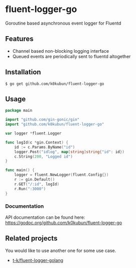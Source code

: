 # fluent-logger-go

Goroutine based asynchronous event logger for Fluentd

## Features

* Channel based non-blocking logging interface
* Queued events are periodically sent to fluentd altogether

## Installation

```
$ go get github.com/k0kubun/fluent-logger-go
```

## Usage

```go
package main

import "github.com/gin-gonic/gin"
import "github.com/k0kubun/fluent-logger-go"

var logger *fluent.Logger

func logId(c *gin.Context) {
	id := c.Params.ByName("id")
	logger.Post("idlog", map[string]string{"id": id})
	c.String(200, "Logged id")
}

func main() {
	logger = fluent.NewLogger(fluent.Config{})
	r := gin.Default()
	r.GET("/:id", logId)
	r.Run(":3000")
}
```

### Documentation

API documentation can be found here: https://godoc.org/github.com/k0kubun/fluent-logger-go

## Related projects

You would like to use another one for some use case.

* [t-k/fluent-logger-golang](https://github.com/t-k/fluent-logger-golang)
